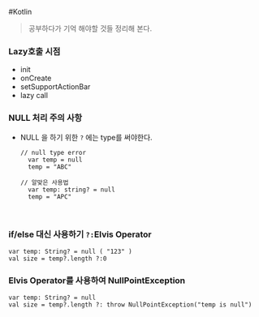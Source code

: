 #Kotlin

> 공부하다가 기억 해야할 것들 정리해 본다.



### Lazy호출 시점

- init
- onCreate
- setSupportActionBar
- lazy call



### NULL 처리 주의 사항

- NULL 을 하기 위한 `?` 에는  type를 써야한다.

  ```kotiln
  // null type error
  	var temp = null
  	temp = "ABC" 

  // 알맞은 사용법
  	var temp: string? = null
  	temp = "APC"
  ```

  ​

### if/else 대신 사용하기 `?:`Elvis Operator 

```kotiln
var temp: String? = null ( "123" )
val size = temp?.length ?:0
```

### Elvis Operator를 사용하여 NullPointException

```kotiln
var temp: String? = null
val size = temp?.length ?: throw NullPointException("temp is null")
```




